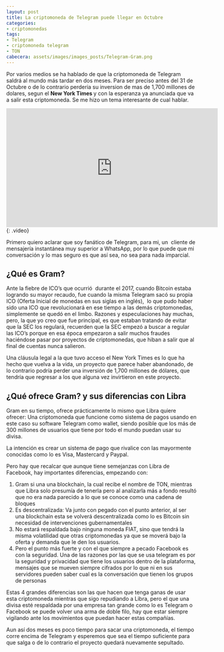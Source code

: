```yaml
---
layout: post
title: La criptomoneda de Telegram puede llegar en Octubre
categories:
- criptomonedas
tags: 
- Telegram
- criptomoneda telegram
- TON
cabecera: assets/images/images_posts/Telegram-Gram.png
---
```

<p>Por varios medios se ha hablado de que la criptomoneda de Telegram saldrá al mundo más tardar en dos meses. Para ser preciso antes del 31 de Octubre o de lo contrario perderia su inversion de mas de 1,700 millones de dolares, segun el <strong>New York Times </strong>y con la esperanza ya anunciada que va a salir esta criptomoneda. Se me hizo un tema interesante de cual hablar.</p>

<iframe width="560" height="315" src="https://www.youtube.com/embed/7LRxf_ZIkMo" frameborder="0" allow="accelerometer; autoplay; encrypted-media; gyroscope; picture-in-picture" allowfullscreen></iframe>
{: .video}

<p>Primero quiero aclarar que soy fanático de Telegram, para mi, un&nbsp; cliente de mensajería instantánea muy superior a WhatsApp, por lo que puede que mi conversación y lo mas seguro es que así sea, no sea para nada imparcial.</p>

<h2 class="subtitle is-2 has-text-centered has-text-weight-bold">¿Qué es Gram?</h2>

<p>Ante la fiebre de ICO’s que ocurrió&nbsp; durante el  2017, cuando Bitcoin estaba logrando su mayor recaudo, fue cuando la misma Telegram sacó su propia ICO (Oferta Inicial de monedas en sus siglas en inglés),&nbsp; lo que pudo haber sido una ICO que revolucionará en ese tiempo a las demás criptomonedas, simplemente se  quedó en el limbo. Razones y especulaciones hay muchas, pero, la que yo creo que fue principal, es que estaban tratando de evitar que la SEC los regulará, recuerden que la SEC empezó a buscar a regular las ICO’s porque en esa época empezaron a salir muchos fraudes haciéndose pasar por proyectos de criptomonedas, que hiban a salir que al final de cuentas nunca salieron.</p>

<p>Una cláusula legal a la que tuvo acceso el New York Times es lo que ha hecho que vuelva a la vida, un proyecto que parece haber abandonado, de lo contrario podría perder una inversión de 1,700 millones de dólares, que tendría que regresar a los que alguna vez invirtieron en este proyecto.</p>

<h2>¿Qué ofrece Gram? y sus diferencias con Libra</h2>

<p>Gram en su tiempo, ofrece prácticamente lo mismo que Libra quiere ofrecer: Una criptomoneda que funcione como sistema de pagos usando en este caso su software Telegram como wallet, siendo posible que los más de 300 millones de usuarios que tiene por todo el mundo puedan usar su divisa.</p>

<p>La intención es crear un sistema de pago que rivalice con las mayormente conocidas como lo es Visa, Mastercard y Paypal.</p>

<p>Pero hay que recalcar que aunque tiene semejanzas con Libra de Facebook, hay importantes diferencias, empezando con:</p>

<ol>
<li>Gram si una una blockchain, la cual recibe el nombre de TON, mientras que Libra solo presumía de tenerla pero al analizarla más a fondo resultó que no era nada parecido a lo que se conoce como una cadena de bloques</li>
<li>Es descentralizada: Va junto con pegado con el punto anterior, al ser una blockchain esta se volverá descentralizada como lo es Bitcoin sin necesidad de intervenciones gubernamentales</li>
<li>No estará respaldada bajo ninguna moneda FIAT, sino que tendrá la misma volatilidad que otras criptomonedas ya que se moverá bajo la oferta y demanda que le den los usuarios.</li>
<li>Pero el punto más fuerte y con el que siempre a pecado Facebook es con la seguridad. Una de las razones por las que se usa telegram es por la seguridad y privacidad que tiene los usuarios dentro de la plataforma, mensajes que se mueven siempre cifrados por lo que ni en sus servidores pueden saber cual es la conversación que tienen los grupos de personas</li>
</ol>

<p>Estas 4 grandes diferencias son las que hacen que tenga ganas de usar esta criptomoneda mientras que sigo repudiando a Libra, pero el que una divisa esté respaldada por una empresa tan grande como lo es Telegram o Facebook se puede volver una arma de doble filo, hay que estar siempre vigilando ante los movimientos que puedan hacer estas compañías.</p>

<p>Aun así dos meses es poco tiempo para sacar una criptomoneda, el tiempo corre encima de Telegram y esperemos que sea el tiempo suficiente para que salga o de lo contrario el proyecto quedará nuevamente sepultado.</p>

